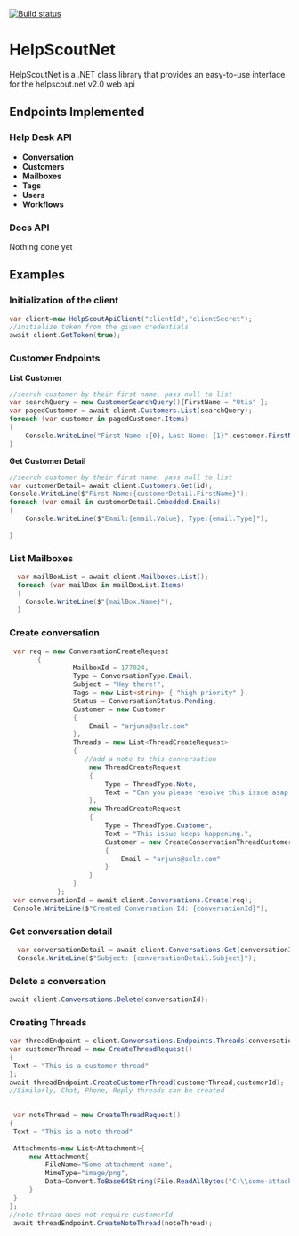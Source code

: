 [![Build status](https://ci.appveyor.com/api/projects/status/yoxiw6cx9ehbgf66?svg=true)](https://ci.appveyor.com/project/SelzEngineer/helpscout)



# HelpScoutNet
HelpScoutNet is a .NET class library that provides an easy-to-use interface for the helpscout.net v2.0 web api

## Endpoints Implemented

### Help Desk API

* **Conversation**
* **Customers**
* **Mailboxes**
* **Tags**
* **Users**
* **Workflows**

### Docs API

Nothing done yet

## Examples 

### Initialization of the client
```csharp
var client=new HelpScoutApiClient("clientId","clientSecret");
//initialize token from the given credentials
await client.GetToken(true);
```
### Customer Endpoints

**List Customer**

```csharp
//search customer by their first name, pass null to list 
var searchQuery = new CustomerSearchQuery(){FirstName = "Otis" };
var pagedCustomer = await client.Customers.List(searchQuery);
foreach (var customer in pagedCustomer.Items)
{
    Console.WriteLine("First Name :{0}, Last Name: {1}",customer.FirstName,customer.LastName);
}
```

**Get Customer Detail**

```csharp
//search customer by their first name, pass null to list 
var customerDetail= await client.Customers.Get(id);
Console.WriteLine($"First Name:{customerDetail.FirstName}");
foreach (var email in customerDetail.Embedded.Emails)
{
    Console.WriteLine($"Email:{email.Value}, Type:{email.Type}");
           
}
```

### List Mailboxes
```csharp
  var mailBoxList = await client.Mailboxes.List();
  foreach (var mailBox in mailBoxList.Items)
  {
    Console.WriteLine($"{mailBox.Name}");
  }
```

### Create conversation
```csharp
 var req = new ConversationCreateRequest
       {
                MailboxId = 177024,
                Type = ConversationType.Email,
                Subject = "Hey there!",
                Tags = new List<string> { "high-priority" },
                Status = ConversationStatus.Pending,
                Customer = new Customer
                {
                    Email = "arjuns@selz.com"
                },
                Threads = new List<ThreadCreateRequest>
                {
                   //add a note to this conversation
                    new ThreadCreateRequest
                    {
                        Type = ThreadType.Note,
                        Text = "Can you please resolve this issue asap.",
                    },
                    new ThreadCreateRequest
                    {
                        Type = ThreadType.Customer,
                        Text = "This issue keeps happening.",
                        Customer = new CreateConservationThreadCustomer
                        {
                            Email = "arjuns@selz.com"
                        }
                    }
                }
            };
 var conversationId = await client.Conversations.Create(req);
 Console.WriteLine($"Created Conversation Id: {conversationId}");

```
### Get conversation detail
```csharp
  var conversationDetail = await client.Conversations.Get(conversationId);
  Console.WriteLine($"Subject: {conversationDetail.Subject}");
```

### Delete a conversation
```csharp
await client.Conversations.Delete(conversationId);
```

### Creating Threads
```csharp
var threadEndpoint = client.Conversations.Endpoints.Threads(conversationId);
var customerThread = new CreateThreadRequest()
{
 Text = "This is a customer thread"
};
await threadEndpoint.CreateCustomerThread(customerThread,customerId);
//Similarly, Chat, Phone, Reply threads can be created
 

 var noteThread = new CreateThreadRequest()
{
 Text = "This is a note thread"
 
 Attachments=new List<Attachment>{
     new Attachment{
         FileName="Some attachment name",
         MimeType="image/png",
         Data=Convert.ToBase64String(File.ReadAllBytes("C:\\some-attachment.png"))
     }
 }
};
//note thread does not require customerId 
 await threadEndpoint.CreateNoteThread(noteThread);

  
```
